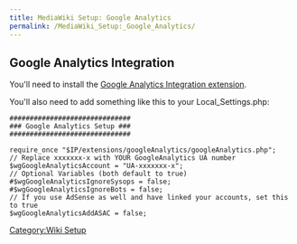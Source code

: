 ```yaml
---
title: MediaWiki Setup: Google Analytics
permalink: /MediaWiki_Setup:_Google_Analytics/
---
```


Google Analytics Integration
----------------------------

You'll need to install the [Google Analytics Integration extension](https://www.mediawiki.org/wiki/Extension:Google_Analytics_Integration).

You'll also need to add something like this to your Local_Settings.php:

    ##############################
    ### Google Analytics Setup ###
    ##############################

    require_once "$IP/extensions/googleAnalytics/googleAnalytics.php";
    // Replace xxxxxxx-x with YOUR GoogleAnalytics UA number
    $wgGoogleAnalyticsAccount = "UA-xxxxxxx-x";
    // Optional Variables (both default to true)
    #$wgGoogleAnalyticsIgnoreSysops = false;
    #$wgGoogleAnalyticsIgnoreBots = false;
    // If you use AdSense as well and have linked your accounts, set this to true
    $wgGoogleAnalyticsAddASAC = false;

[Category:Wiki Setup](/Category:Wiki_Setup "wikilink")